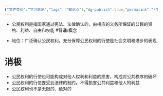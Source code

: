 ```yaml
---
{"文件类别":"学习笔记","tags":["知识点"],"dg-publish":true,"permalink":"/学习笔记/知识点cheese/公民权利/","dgPassFrontmatter":true}
---
```


- 公民权利是指国家通过宪法、法律确认的，由相应的义务所保证的公民的资格、利益、自由和权能 #背诵/概念 

- 地位：广泛确认公民权利，充分保障公民权利的行使是社会文明和进步的表现
# 消极
- 公民权利的行使也可能构成对他人权利和利益的损害，构成对公共秩序的破坏
- 公民权利的行使要受到法律的制约，不得损害公共利益和他人的利益
- 公民权利也不是无限的、绝对的